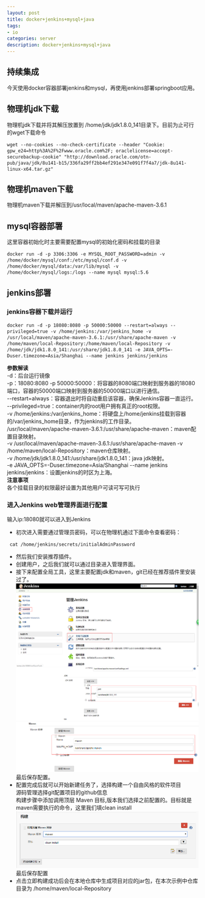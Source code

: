 ```yaml
---
layout: post
title: docker+jenkins+mysql+java
tags:
- io
categories: server
description: docker+jenkins+mysql+java
---
```

## 持续集成
今天使用docker容器部署jenkins和mysql，再使用jenkins部署springboot应用。  
<!-- more -->

## 物理机jdk下载  
物理机jdk下载并将其解压放置到 /home/jdk/jdk1.8.0_141目录下。目前为止可行的wget下载命令  
```
wget --no-cookies --no-check-certificate --header "Cookie: gpw_e24=http%3A%2F%2Fwww.oracle.com%2F; oraclelicense=accept-securebackup-cookie" "http://download.oracle.com/otn-pub/java/jdk/8u141-b15/336fa29ff2bb4ef291e347e091f7f4a7/jdk-8u141-linux-x64.tar.gz"
```  
## 物理机maven下载
物理机maven下载并解压到/usr/local/maven/apache-maven-3.6.1  
## mysql容器部署  
这里容器初始化时主要需要配置mysql的初始化密码和挂载的目录  
```
docker run -d -p 3306:3306 -e MYSQL_ROOT_PASSWORD=admin -v /home/docker/mysql/conf:/etc/mysql/conf.d -v /home/docker/mysql/data:/var/lib/mysql -v /home/docker/mysql/logs:/logs --name mysql mysql:5.6
```
## jenkins部署   
### jenkins容器下载并运行  
```
docker run -d -p 18080:8080 -p 50000:50000 --restart=always --privileged=true -v /home/jenkins:/var/jenkins_home -v  /usr/local/maven/apache-maven-3.6.1:/usr/share/apache-maven -v /home/maven/local-Repository:/home/maven/local-Repository -v  /home/jdk/jdk1.8.0_141:/usr/share/jdk1.8.0_141 -e JAVA_OPTS=-Duser.timezone=Asia/Shanghai --name jenkins jenkins/jenkins
```  
**参数解读**  
-d：后台运行镜像  
-p：18080:8080 -p 50000:50000：将容器的8080端口映射到服务器的18080端口，容器的50000端口映射到服务器的50000端口以进行通信。  
--restart=always：容器退出时将自动重启该容器，确保Jenkins容器一直运行。  
--privileged=true：container内的root用户拥有真正的root权限。  
-v /home/jenkins:/var/jenkins_home：将硬盘上/home/jenkins挂载到容器的/var/jenkins_home目录，作为jenkins的工作目录。  
/usr/local/maven/apache-maven-3.6.1:/usr/share/apache-maven：maven配置目录映射。  
-v /usr/local/maven/apache-maven-3.6.1:/usr/share/apache-maven -v /home/maven/local-Repository：maven仓库映射。  
-v /home/jdk/jdk1.8.0_141:/usr/share/jdk1.8.0_141：java jdk映射。  
-e JAVA_OPTS=-Duser.timezone=Asia/Shanghai --name jenkins jenkins/jenkins：设置jenkins的时区为上海。  
**注意事项**  
各个挂载目录的权限最好设置为其他用户可读可写可执行  
### 进入Jenkins web管理界面进行配置  
输入ip:18080就可以进入到Jenkins  
- 初次进入需要通过管理员密码，可以在物理机通过下面命令查看密码：  
```
 cat /home/jenkins/secrets/initialAdminPassword
```  
- 然后我们安装推荐插件。  
- 创建用户，之后我们就可以通过目录进入管理界面。  
- 接下来配置全局工具，这里主要配置jdk和maven，git已经在推荐插件里安装过了。  
![全局配置](\assets\img\docker_jenkins_1.png)  
![全局配置](\assets\img\docker_jenkins_2.png)  
![全局配置](\assets\img\docker_jenkins_3.png)  
最后保存配置。  
- 配置完成后就可以开始新建任务了，选择构建一个自由风格的软件项目  
源码管理选择git配置项目的github信息  
构建步骤中添加调用顶层 Maven 目标,版本我们选择之前配置的。目标就是maven需要执行的命令，这里我们填clean install  
![maven配置](\assets\img\docker_jenkins_4.png)  
最后保存配置
- 点击立即构建成功后会在本地仓库中生成项目对应的jar包，在本次示例中仓库目录为
/home/maven/local-Repository







